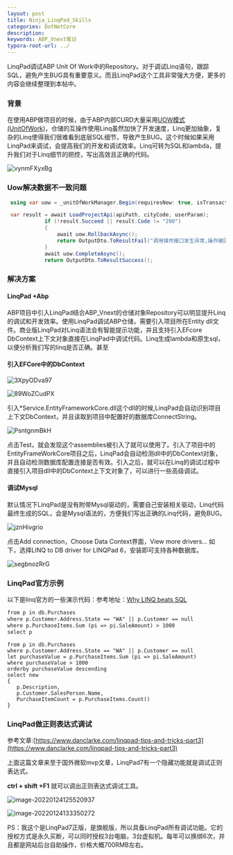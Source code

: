```yaml
---
layout: post
title: Ninja_LinqPad_Skills
categories: DotNetCore
description: 
keywords: ABP_Vnext笔记
typora-root-url: ../
---
```


LinqPad调试ABP Unit Of Work中的Repository。对于调试Linq语句，跟踪SQL，避免产生BUG具有重要意义。而且LinqPad这个工具非常强大方便，更多的内容会继续整理到本帖中。

### 背景

在使用ABP做项目的时候，由于ABP内部CURD大量采用[UOW模式(UnitOfWork)](https://docs.microsoft.com/en-us/aspnet/mvc/overview/older-versions/getting-started-with-ef-5-using-mvc-4/implementing-the-repository-and-unit-of-work-patterns-in-an-asp-net-mvc-application)，仓储的互操作使用Linq虽然加快了开发速度，Linq更加抽象，复杂的Linq使得我们很难看到底层SQL细节，导致产生BUG。这个时候如果采用LinqPad来调试，会提高我们的开发和调试效率。Linq可转为SQL和lambda，提升我们对于Linq细节的把控，写出高效且正确的代码。

![vynmFXyxBg](/images/posts/vynmFXyxBg.png)

### Uow解决数据不一致问题

````c#
 using var uow = _unitOfWorkManager.Begin(requiresNew: true, isTransactional: true, timeout: 15000);

 var result = await LoadProjectApi(apiPath, cityCode, userParam);
            if (!result.Succeed || result.Code != "200")
            {
                await uow.RollbackAsync();
                return OutputDto.ToResultFail("调用城市接口发生异常,操作被回滚");
            }
            await uow.CompleteAsync();
            return OutputDto.ToResultSuccess();
````



### 解决方案

#### LinqPad +Abp

ABP项目中引入LinqPad结合ABP_Vnext的仓储对象Repository可以明显提升Linq的调试和开发效率。使用LinqPad调试ABP仓储，需要引入项目所在Entity dll文件。商业版LinqPad对Linq语法会有智能提示功能，并且支持引入EFcore DbContext上下文对象直接在LinqPad中调试代码。Linq生成lambda和原生sql，以便分析我们写的linq是否正确。甚至

#### 引入EFCore中的DbContext

![3XpyODva97](/images/posts/3XpyODva97.png)



![89WoZCudPX](/images/posts/89WoZCudPX.png)

引入*Service.EntityFrameworkCore.dll这个dll的时候,LinqPad会自动识别项目上下文DbContext，并且读取到项目中配置好的数据库ConnectString。

![PsntgnmBkH](/images/posts/PsntgnmBkH.png)

点击Test，就会发现这个assemblies被引入了就可以使用了。引入了项目中的EntityFrameWorkCore项目之后，LinqPad会自动检测dll中的DbContext对象，并且自动检测数据库配置连接是否有效。引入之后，就可以在Linq的调试过程中直接引入项目dll中的DbContext上下文对象了，可以进行一些高级调试。

#### 调试Mysql

默认情况下LinqPad是没有附带Mysql驱动的，需要自己安装相关驱动，Linq代码最终生成的SQL，会是Mysql语法的，方便我们写出正确的Linq代码，避免BUG。

![jznHivgrio](/images/posts/jznHivgrio.png)

点击Add connection，Choose Data Context界面，View more drivers...   如下，选择LINQ to DB driver for LINQPad 6，安装即可支持各种数据库。

![segbnozRrG](/images/posts/segbnozRrG.png)

### LinqPad官方示例

以下是linq官方的一些演示代码：参考地址：[Why LINQ beats SQL](https://www.linqpad.net/WhyLINQBeatsSQL.aspx)

```tex
from p in db.Purchases
where p.Customer.Address.State == "WA" || p.Customer == null
where p.PurchaseItems.Sum (pi => pi.SaleAmount) > 1000
select p
```

```te
from p in db.Purchases
where p.Customer.Address.State == "WA" || p.Customer == null
let purchaseValue = p.PurchaseItems.Sum (pi => pi.SaleAmount)
where purchaseValue > 1000
orderby purchaseValue descending
select new
{
   p.Description,
   p.Customer.SalesPerson.Name,
   PurchaseItemCount = p.PurchaseItems.Count()
}
```

### LinqPad做正则表达式调试

参考文章:[https://www.danclarke.com/linqpad-tips-and-tricks-part3](https://www.danclarke.com/linqpad-tips-and-tricks-part3)

上面这篇文章来至于国外微软mvp文章，LinqPad7有一个隐藏功能就是调试正则表达式。

**ctrl + shift +F1**  就可以调出正则表达式调试工具。

![image-20220124125520937](/images/posts/image-20220124125520937.png)

![image-20220124133350272](/images/posts/image-20220124133350272.png)

PS：我这个是LinqPad7正版，是旗舰版，所以具备LinqPad所有调试功能。它的授权方式是永久买断，可以同时授权3台电脑，3台虚拟机。每年可以换绑6次，并且都是网站后台自助操作，价格大概700RMB左右。

